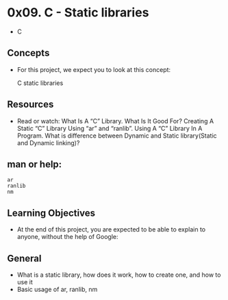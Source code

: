 # 0x09. C - Static libraries
- C

## Concepts
- For this project, we expect you to look at this concept:

	C static libraries

## Resources
- Read or watch: 
	What Is A “C” Library.
	What Is It Good For? Creating A Static “C” Library Using “ar” and “ranlib”.
	Using A “C” Library In A Program.
	What is difference between Dynamic and Static library(Static and Dynamic linking)?

## man or help:
	ar
	ranlib
	nm

## Learning Objectives
- At the end of this project, you are expected to be able to explain to anyone, without the help of Google:

## General
- What is a static library, how does it work, how to create one, and how to use it
- Basic usage of ar, ranlib, nm
